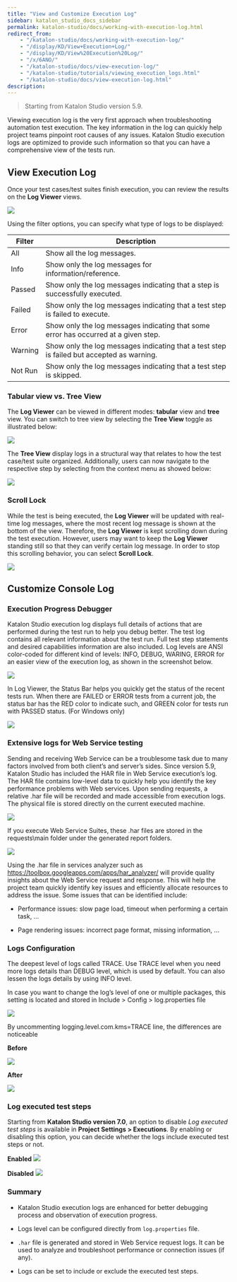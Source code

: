 ```yaml
---
title: "View and Customize Execution Log"
sidebar: katalon_studio_docs_sidebar
permalink: katalon-studio/docs/working-with-execution-log.html
redirect_from:
    - "/katalon-studio/docs/working-with-execution-log/"
    - "/display/KD/View+Execution+Log/"
    - "/display/KD/View%20Execution%20Log/"
    - "/x/6ANO/"
    - "/katalon-studio/docs/view-execution-log/"
    - "/katalon-studio/tutorials/viewing_execution_logs.html"
    - "/katalon-studio/docs/view-execution-log.html"
description:
---
```

> Starting from Katalon Studio version 5.9.

Viewing execution log is the very first approach when troubleshooting automation test execution. The key information in the log can quickly help project teams pinpoint root causes of any issues. Katalon Studio execution logs are optimized to provide such information so that you can have a comprehensive view of the tests run.

## View Execution Log

Once your test cases/test suites finish execution, you can review the results on the **Log Viewer** views.

![](https://github.com/katalon-studio/docs-images/raw/master/katalon-studio/docs/view-execution-log/image2017-6-30-213A253A13.png)

Using the filter options, you can specify what type of logs to be displayed:

| Filter | Description |
| --- | --- |
| All | Show all the log messages. |
| Info | Show only the log messages for information/reference. |
| Passed | Show only the log messages indicating that a step is successfully executed. |
| Failed | Show only the log messages indicating that a test step is failed to execute. |
| Error | Show only the log messages indicating that some error has occurred at a given step. |
| Warning | Show only the log messages indicating that a test step is failed but accepted as warning. |
| Not Run | Show only the log messages indicating that a test step is skipped. |

### Tabular view vs. Tree View

The **Log Viewer** can be viewed in different modes: **tabular** view and **tree** view. You can switch to tree view by selecting the **Tree View** toggle as illustrated below:

![](https://github.com/katalon-studio/docs-images/raw/master/katalon-studio/docs/view-execution-log/image2017-6-30-213A263A35.png)

The **Tree View** display logs in a structural way that relates to how the test case/test suite organized. Additionally, users can now navigate to the respective step by selecting from the context menu as showed below:

![](https://github.com/katalon-studio/docs-images/raw/master/katalon-studio/docs/view-execution-log/image2017-6-23-153A553A57.png)

### Scroll Lock

While the test is being executed, the **Log Viewer** will be updated with real-time log messages, where the most recent log message is shown at the bottom of the view. Therefore, the **Log Viewer** is kept scrolling down during the test execution. However, users may want to keep the **Log Viewer** standing still so that they can verify certain log message. In order to stop this scrolling behavior, you can select **Scroll Lock**.

![](https://github.com/katalon-studio/docs-images/raw/master/katalon-studio/docs/view-execution-log/image2017-6-30-213A273A35.png)

## Customize Console Log

### Execution Progress Debugger

Katalon Studio execution log displays full details of actions that are performed during the test run to help you debug better. The test log contains all relevant information about the test run. Full test step statements and desired capabilities information are also included. Log levels are ANSI color-coded for different kind of levels: INFO, DEBUG, WARING, ERROR for an easier view of the execution log, as shown in the screenshot below.

![](https://github.com/katalon-studio/docs-images/raw/master/katalon-studio/docs/working-with-execution-log/new-log.png)

In Log Viewer, the Status Bar helps you quickly get the status of the recent tests run. When there are FAILED or ERROR tests from a current job, the status bar has the RED color to indicate such, and GREEN color for tests run with PASSED status. (For Windows only)

![](https://github.com/katalon-studio/docs-images/raw/master/katalon-studio/docs/working-with-execution-log/new-status-bar.png)

### Extensive logs for Web Service testing

Sending and receiving Web Service can be a troublesome task due to many factors involved from both client’s and server’s sides.  Since version 5.9, Katalon Studio has included the HAR file in Web Service execution’s log. The HAR file contains low-level data to quickly help you identify the key performance problems with Web services.
Upon sending requests, a relative .har file will be recorded and made accessible from execution logs. The physical file is stored directly on the current executed machine.

![](https://github.com/katalon-studio/docs-images/raw/master/katalon-studio/docs/working-with-execution-log/har-log.png)

If you execute Web Service Suites, these .har files are stored in the requests\main folder under the generated report folders.

![](https://github.com/katalon-studio/docs-images/raw/master/katalon-studio/docs/working-with-execution-log/har-location.png)

Using the .har file in services analyzer such as https://toolbox.googleapps.com/apps/har_analyzer/  will provide quality insights about the Web Service request and response. This will help the project team quickly identify key issues and efficiently allocate resources to address the issue. Some issues that can be identified include:

- Performance issues: slow page load, timeout when performing a certain task, ...

- Page rendering issues: incorrect page format, missing information, ...

### Logs Configuration

The deepest level of logs called TRACE. Use TRACE level when you need more logs details than DEBUG level, which is used by default. You can also lessen the logs details by using INFO level.

In case you want to change the log’s level of one or multiple packages, this setting is located and stored in Include > Config > log.properties file

![](https://github.com/katalon-studio/docs-images/raw/master/katalon-studio/docs/working-with-execution-log/log-properties.png)

By uncommenting logging.level.com.kms=TRACE line, the differences are noticeable

**Before**

![](https://github.com/katalon-studio/docs-images/raw/master/katalon-studio/docs/working-with-execution-log/before-trace.png)

**After**

![](https://github.com/katalon-studio/docs-images/raw/master/katalon-studio/docs/working-with-execution-log/after-trace.png)

### Log executed test steps

Starting from **Katalon Studio version 7.0**, an option to disable *Log executed test steps* is available in **Project Settings > Executions**. By enabling or disabling this option, you can decide whether the logs include executed test steps or not.

**Enabled**
![](https://github.com/katalon-studio/docs-images/raw/master/katalon-studio/docs/working-with-execution-log/enabled.png)

**Disabled**
![](https://github.com/katalon-studio/docs-images/raw/master/katalon-studio/docs/working-with-execution-log/disabled.png)

### Summary

- Katalon Studio execution logs are enhanced for better debugging process and observation of execution progress.

- Logs level can be configured directly from `log.properties` file.

- `.har` file is generated and stored in Web Service request logs. It can be used to analyze and troubleshoot performance or connection issues (if any).

- Logs can be set to include or exclude the executed test steps.
